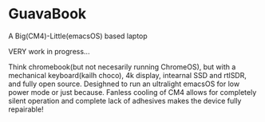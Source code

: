 # GuavaBook
A Big(CM4)-Little(emacsOS) based laptop

VERY work in progress...

Think chromebook(but not necesarily running ChromeOS), but with a mechanical keyboard(kailh choco), 4k display, intearnal SSD and rtlSDR, and fully open source. Desighned to run an ultralight emacsOS for low power mode or just because. Fanless cooling of CM4 allows for completely silent operation and complete lack of adhesives makes the device fully repairable!
